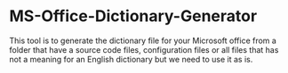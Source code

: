 # MS-Office-Dictionary-Generator
This tool is to generate the dictionary file for your Microsoft office from a folder that have a source code files, configuration files or all files that has not a meaning for an English dictionary but we need to use it as is.

